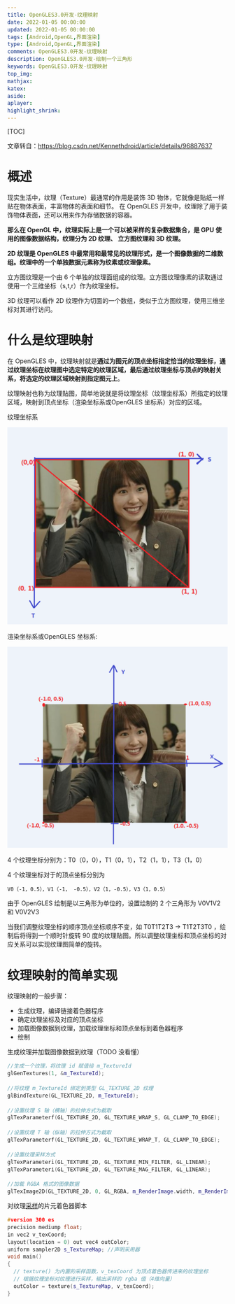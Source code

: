 ```yaml
---
title: OpenGLES3.0开发-纹理映射
date: 2022-01-05 00:00:00
updated: 2022-01-05 00:00:00
tags: [Android,OpenGL,界面渲染]
type: [Android,OpenGL,界面渲染]
comments: OpenGLES3.0开发-纹理映射
description: OpenGLES3.0开发-绘制一个三角形
keywords: OpenGLES3.0开发-纹理映射
top_img:
mathjax:
katex:
aside:
aplayer:
highlight_shrink:
---
```




[TOC]

文章转自：https://blog.csdn.net/Kennethdroid/article/details/96887637

# 概述

现实生活中，纹理（Texture）最通常的作用是装饰 3D 物体，它就像是贴纸一样贴在物体表面，丰富物体的表面和细节。 在 OpenGLES 开发中，纹理除了用于装饰物体表面，还可以用来作为存储数据的容器。

**那么在 OpenGL 中，纹理实际上是一个可以被采样的复杂数据集合，是 GPU 使用的图像数据结构，纹理分为 2D 纹理、 立方图纹理和 3D 纹理。**

**2D 纹理是 OpenGLES 中最常用和最常见的纹理形式，是一个图像数据的二维数组。纹理中的一个单独数据元素称为纹素或纹理像素。**

立方图纹理是一个由 6 个单独的纹理面组成的纹理。立方图纹理像素的读取通过使用一个三维坐标（s,t,r）作为纹理坐标。

3D 纹理可以看作 2D 纹理作为切面的一个数组，类似于立方图纹理，使用三维坐标对其进行访问。

# 什么是纹理映射

在 OpenGLES 中，纹理映射就是**通过为图元的顶点坐标指定恰当的纹理坐标，通过纹理坐标在纹理图中选定特定的纹理区域，最后通过纹理坐标与顶点的映射关系，将选定的纹理区域映射到指定图元上**。

纹理映射也称为纹理贴图，简单地说就是将纹理坐标（纹理坐标系）所指定的纹理区域，映射到顶点坐标（渲染坐标系或OpenGLES 坐标系）对应的区域。

纹理坐标系

<img src="images/image-20220302224329253.png" alt="image-20220302224329253" style="zoom:50%;" />

渲染坐标系或OpenGLES 坐标系:

<img src="images/image-20220302224413408.png" alt="image-20220302224413408" style="zoom:50%;" />



4 个纹理坐标分别为：T0（0，0），T1（0，1），T2（1，1），T3（1，0）

4 个纹理坐标对于的顶点坐标分别为

```
V0（-1，0.5），V1（-1， -0.5），V2（1，-0.5），V3（1，0.5）
```



由于 OpenGLES 绘制是以三角形为单位的，设置绘制的 2 个三角形为 V0V1V2 和 V0V2V3 

当我们调整纹理坐标的顺序顶点坐标顺序不变，如 T0T1T2T3 -> T1T2T3T0 ，绘制后将得到一个顺时针旋转 90 度的纹理贴图。所以调整纹理坐标和顶点坐标的对应关系可以实现纹理图简单的旋转。

# 纹理映射的简单实现

纹理映射的一般步骤：

- 生成纹理，编译链接着色器程序
- 确定纹理坐标及对应的顶点坐标
- 加载图像数据到纹理，加载纹理坐标和顶点坐标到着色器程序
- 绘制

生成纹理并加载图像数据到纹理（TODO 没看懂）

```c++
//生成一个纹理，将纹理 id 赋值给 m_TextureId
glGenTextures(1, &m_TextureId); 

//将纹理 m_TextureId 绑定到类型 GL_TEXTURE_2D 纹理
glBindTexture(GL_TEXTURE_2D, m_TextureId);

//设置纹理 S 轴（横轴）的拉伸方式为截取
glTexParameterf(GL_TEXTURE_2D, GL_TEXTURE_WRAP_S, GL_CLAMP_TO_EDGE); 

//设置纹理 T 轴（纵轴）的拉伸方式为截取
glTexParameterf(GL_TEXTURE_2D, GL_TEXTURE_WRAP_T, GL_CLAMP_TO_EDGE);

//设置纹理采样方式
glTexParameteri(GL_TEXTURE_2D, GL_TEXTURE_MIN_FILTER, GL_LINEAR);
glTexParameteri(GL_TEXTURE_2D, GL_TEXTURE_MAG_FILTER, GL_LINEAR);

//加载 RGBA 格式的图像数据
glTexImage2D(GL_TEXTURE_2D, 0, GL_RGBA, m_RenderImage.width, m_RenderImage.height, 0, GL_RGBA, GL_UNSIGNED_BYTE, m_RenderImage.ppPlane[0]);
```

对纹理[采样](https://so.csdn.net/so/search?q=采样&spm=1001.2101.3001.7020)的片元着色器脚本

```c++
#version 300 es                                     
precision mediump float;                            
in vec2 v_texCoord;                                 
layout(location = 0) out vec4 outColor;             
uniform sampler2D s_TextureMap; //声明采用器                     
void main()                                         
{
  // texture() 为内置的采样函数，v_texCoord 为顶点着色器传进来的纹理坐标
  // 根据纹理坐标对纹理进行采样，输出采样的 rgba 值（4维向量）                                                  
  outColor = texture(s_TextureMap, v_texCoord);      
}                  
```















